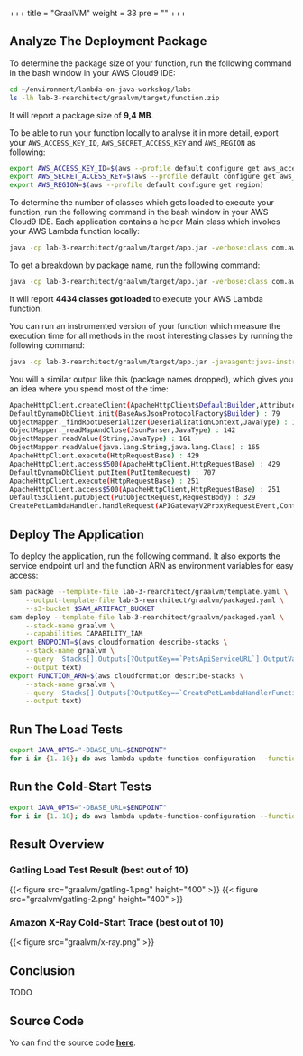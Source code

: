 +++
title = "GraalVM"
weight = 33
pre = ""
+++

## Analyze The Deployment Package

To determine the package size of your function, run the following command in the bash window in your AWS Cloud9 IDE:

```bash
cd ~/environment/lambda-on-java-workshop/labs
ls -lh lab-3-rearchitect/graalvm/target/function.zip
```

It will report a package size of **9,4 MB**.

To be able to run your function locally to analyse it in more detail, export your `AWS_ACCESS_KEY_ID`, `AWS_SECRET_ACCESS_KEY` and `AWS_REGION` as following:

```bash
export AWS_ACCESS_KEY_ID=$(aws --profile default configure get aws_access_key_id)
export AWS_SECRET_ACCESS_KEY=$(aws --profile default configure get aws_secret_access_key)
export AWS_REGION=$(aws --profile default configure get region)
```

To determine the number of classes which gets loaded to execute your function, run the following command in the bash window in your AWS Cloud9 IDE. Each application contains a helper Main class which invokes your AWS Lambda function locally:

```bash
java -cp lab-3-rearchitect/graalvm/target/app.jar -verbose:class com.aws.samples.petclinic.Main | grep '\[Loaded' | wc -l
```

To get a breakdown by package name, run the following command:

```bash
java -cp lab-3-rearchitect/graalvm/target/app.jar -verbose:class com.aws.samples.petclinic.Main | grep '\[Loaded' | grep '.jar\]' | sed 's/\[Loaded \([^A-Z]*\)[\$A-Za-z0-9]* from .*\]/\1/g' | sort | uniq -c | sort
```

It will report **4434 classes got loaded** to execute your AWS Lambda function.

You can run an instrumented version of your function which measure the execution time for all methods in the most interesting classes by running the following command:

```bash
java -cp lab-3-rearchitect/graalvm/target/app.jar -javaagent:java-instrumentation-1.0-SNAPSHOT.jar=instrumentation.cfg com.aws.samples.petclinic.Main
```

You will a similar output like this (package names dropped), which gives you an idea where you spend most of the time:

```bash
ApacheHttpClient.createClient(ApacheHttpClient$DefaultBuilder,AttributeMap) : 323
DefaultDynamoDbClient.init(BaseAwsJsonProtocolFactory$Builder) : 79
ObjectMapper._findRootDeserializer(DeserializationContext,JavaType) : 140
ObjectMapper._readMapAndClose(JsonParser,JavaType) : 142
ObjectMapper.readValue(String,JavaType) : 161
ObjectMapper.readValue(java.lang.String,java.lang.Class) : 165
ApacheHttpClient.execute(HttpRequestBase) : 429
ApacheHttpClient.access$500(ApacheHttpClient,HttpRequestBase) : 429
DefaultDynamoDbClient.putItem(PutItemRequest) : 707
ApacheHttpClient.execute(HttpRequestBase) : 251
ApacheHttpClient.access$500(ApacheHttpClient,HttpRequestBase) : 251
DefaultS3Client.putObject(PutObjectRequest,RequestBody) : 329
CreatePetLambdaHandler.handleRequest(APIGatewayV2ProxyRequestEvent,Context) : 1428
```

## Deploy The Application

To deploy the application, run the following command. It also exports the service endpoint url and the function ARN as environment variables for easy access:

```bash
sam package --template-file lab-3-rearchitect/graalvm/template.yaml \
    --output-template-file lab-3-rearchitect/graalvm/packaged.yaml \
    --s3-bucket $SAM_ARTIFACT_BUCKET
sam deploy --template-file lab-3-rearchitect/graalvm/packaged.yaml \
    --stack-name graalvm \
    --capabilities CAPABILITY_IAM
export ENDPOINT=$(aws cloudformation describe-stacks \
    --stack-name graalvm \
    --query 'Stacks[].Outputs[?OutputKey==`PetsApiServiceURL`].OutputValue' \
    --output text)
export FUNCTION_ARN=$(aws cloudformation describe-stacks \
    --stack-name graalvm \
    --query 'Stacks[].Outputs[?OutputKey==`CreatePetLambdaHandlerFunction`].OutputValue' \
    --output text)
```

## Run The Load Tests

```bash
export JAVA_OPTS="-DBASE_URL=$ENDPOINT"
for i in {1..10}; do aws lambda update-function-configuration --function-name $FUNCTION_ARN --environment "Variables={KeyName1=KeyValue$i}"; gatling.sh --simulations-folder lab-3-rearchitect/graalvm/src/test/scala --simulation LoadTest --run-description "graalvm-run-$i"; done
```

## Run the Cold-Start Tests

```bash
export JAVA_OPTS="-DBASE_URL=$ENDPOINT"
for i in {1..10}; do aws lambda update-function-configuration --function-name $FUNCTION_ARN --environment "Variables={KeyName1=KeyValue$i}"; curl -i -X POST -d '{"name": "Max", "type": "dog", "birthday": "2010-11-03", "medicalRecord": "bla bla bla"}' $ENDPOINT/pet; done
```

## Result Overview

### Gatling Load Test Result (best out of 10)

{{< figure src="graalvm/gatling-1.png" height="400" >}}
{{< figure src="graalvm/gatling-2.png" height="400" >}}

### Amazon X-Ray Cold-Start Trace (best out of 10)

{{< figure src="graalvm/x-ray.png" >}}

## Conclusion

TODO

## Source Code

Yo can find the source code **[here](https://github.com/muellerc/lambda-on-java-workshop/tree/master/labs/lab-3-rearchitect/graalvm)**.